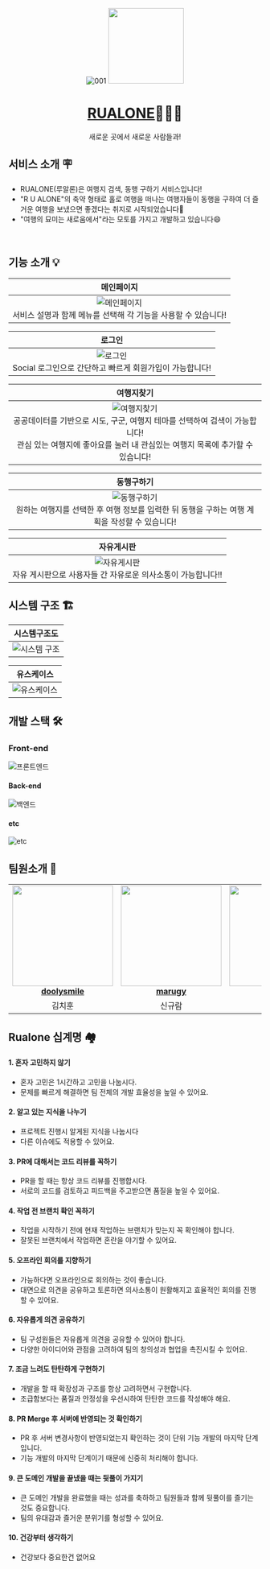 <div align="center">

![001](https://github.com/Lets-Travel-Well/.github/assets/122503960/46751af2-1e0c-4039-94b4-dd177bc2206d) <img width="150px;" src="https://github.com/Lets-Travel-Well/.github/assets/91540464/16d3d29f-7cf0-4ef8-9f59-c593a84f15d6"/>


# [RUALONE](https://rualone.com)🧑‍🤝‍🧑

새로운 곳에서 새로운 사람들과!

</div> 

## 서비스 소개 🪧
* RUALONE(루알론)은 여행지 검색, 동행 구하기 서비스입니다!
* "R U ALONE"의 축약 형태로 홀로 여행을 떠나는 여행자들이 동행을 구하여 더 즐거운 여행을 보냈으면 좋겠다는 취지로 시작되었습니다🎏
* "여행의 묘미는 새로움에서"라는 모토를 가지고 개발하고 있습니다😄
<br/>

## 기능 소개 💡
<div align="center">

|메인페이지|
|:---:|
|![메인페이지](https://github.com/Lets-Travel-Well/.github/assets/122503960/9263a00c-1e00-4796-a3b1-5aab62f2343e) <br/> 서비스 설명과 함께 메뉴를 선택해 각 기능을 사용할 수 있습니다!|

|로그인|
|:---:|
|![로그인](https://github.com/Lets-Travel-Well/.github/assets/122503960/ffbea547-e52b-478e-b40f-4f0f2ed8b425) <br/> Social 로그인으로 간단하고 빠르게 회원가입이 가능합니다!|

|여행지찾기|
|:---:|
|![여행지찾기](https://github.com/Lets-Travel-Well/.github/assets/122503960/76bd9e1d-39c8-4a3b-a20a-ea76bf65d10f) <br/> 공공데이터를 기반으로 시도, 구군, 여행지 테마를 선택하여 검색이 가능합니다! <br/> 관심 있는 여행지에 좋아요를 눌러 내 관심있는 여행지 목록에 추가할 수 있습니다!|

|동행구하기|
|:---:|
|![동행구하기](https://github.com/Lets-Travel-Well/.github/assets/122503960/db7d5bfc-2f00-41a6-88c8-af73f1171c64) <br/> 원하는 여행지를 선택한 후 여행 정보를 입력한 뒤 동행을 구하는 여행 계획을 작성할 수 있습니다!|

|자유게시판|
|:---:|
|![자유게시판](https://github.com/Lets-Travel-Well/.github/assets/122503960/e92aefb2-947e-441e-9033-173af21baf43) <br/> 자유 게시판으로 사용자들 간 자유로운 의사소통이 가능합니다!!|

</div> 


## 시스템 구조 🏗️

|시스템구조도|
|:-:|
|![시스템 구조](https://github.com/Lets-Travel-Well/.github/assets/91540464/558afd48-0aaf-4c29-8d5c-1618a23b66e9)|  

|유스케이스|
|:-:|
|![유스케이스](https://github.com/Lets-Travel-Well/.github/assets/91540464/565dc5b1-11ce-4a48-9d38-2f73ee4aa456)|

## 개발 스택 🛠️

### Front-end
![프론트엔드](https://github.com/Lets-Travel-Well/.github/assets/91540464/efc6c349-bf9b-4b73-9ae6-d34d3b6dc9dd)
#### Back-end
![백엔드](https://github.com/Lets-Travel-Well/.github/assets/91540464/804f60c6-bb7d-4400-ba3a-ad3653e1d309)
#### etc
![etc](https://github.com/Lets-Travel-Well/.github/assets/91540464/77efb4a5-52c8-4e5c-97ad-8568c4019738)

## 팀원소개 🤝

<table align="center">
    <tr align="center">
        <td style="min-width: 150px;">
            <a href="https://github.com/doolysmile">
              <img src="https://avatars.githubusercontent.com/u/28800270?v=4?s=100" width="200">
              <br />
              <b>doolysmile</b>
            </a>
        </td>
        <td style="min-width: 150px;">
            <a href="https://github.com/marugy">
              <img src="https://avatars.githubusercontent.com/u/91540464?v=4?s=100" width="200">
              <br />
              <b>marugy</b>
            </a> 
        </td>
        <td style="min-width: 150px;">
            <a href="https://github.com/yhj0214">
              <img src="https://avatars.githubusercontent.com/u/87259492?v=4?s=100" width="200">
              <br />
              <b>yhj0214</b>
            </a> 
        </td>
        <td style="min-width: 150px;">
            <a href="https://github.com/byh9811">
              <img src="https://avatars.githubusercontent.com/u/50614241?v=4?s=100" width="200">
              <br />
              <b>byh9811</b>
            </a> 
        </td>
        <td style="min-width: 150px;">
            <a href="https://github.com/non-inss">
              <img src="https://avatars.githubusercontent.com/u/122503960?v=4" width="200">
              <br />
              <b>non-inss</b>
            </a> 
        </td>
    </tr>
    <tr align="center">
        <td>
            김치훈
        </td>
        <td>
            신규람
        </td>
</div>
   <td>
            유호재
        </td>
   <td>
            배용현
        </td>
   <td>
            이명인
        </td>
    </tr>
</table>

## Rualone 십계명 🏘️
#### 1. 혼자 고민하지 않기
+ 혼자 고민은 1시간하고 고민을 나눕시다.
+ 문제를 빠르게 해결하면 팀 전체의 개발 효율성을 높일 수 있어요.
#### 2. 알고 있는 지식을 나누기
+ 프로젝트 진행시 알게된 지식을 나눕시다
+ 다른 이슈에도 적용할 수 있어요.
#### 3. PR에 대해서는 코드 리뷰를 꼭하기
+ PR을 할 때는 항상 코드 리뷰를 진행합시다.
+ 서로의 코드를 검토하고 피드백을 주고받으면 품질을 높일 수 있어요.
#### 4. 작업 전 브랜치 확인 꼭하기
+ 작업을 시작하기 전에 현재 작업하는 브랜치가 맞는지 꼭 확인해야 합니다.
+ 잘못된 브랜치에서 작업하면 혼란을 야기할 수 있어요.
#### 5. 오프라인 회의를 지향하기
+ 가능하다면 오프라인으로 회의하는 것이 좋습니다.
+ 대면으로 의견을 공유하고 토론하면 의사소통이 원활해지고 효율적인 회의를 진행할 수 있어요.
#### 6. 자유롭게 의견 공유하기
+ 팀 구성원들은 자유롭게 의견을 공유할 수 있어야 합니다.
+ 다양한 아이디어와 관점을 고려하여 팀의 창의성과 협업을 촉진시킬 수 있어요.
#### 7. 조금 느려도 탄탄하게 구현하기
+ 개발을 할 때 확장성과 구조를 항상 고려하면서 구현합니다.
+ 조급함보다는 품질과 안정성을 우선시하여 탄탄한 코드를 작성해야 해요.
#### 8. PR Merge 후 서버에 반영되는 것 확인하기
+ PR 후 서버 변경사항이 반영되었는지 확인하는 것이 단위 기능 개발의 마지막 단계입니다.
+ 기능 개발의 마지막 단계이기 때문에 신중히 처리해야 합니다.
#### 9. 큰 도메인 개발을 끝냈을 때는 뒷풀이 가지기
+ 큰 도메인 개발을 완료했을 때는 성과를 축하하고 팀원들과 함께 뒷풀이를 즐기는 것도 중요합니다.
+ 팀의 유대감과 즐거운 분위기를 형성할 수 있어요.
#### 10. 건강부터 생각하기
+ 건강보다 중요한건 없어요

